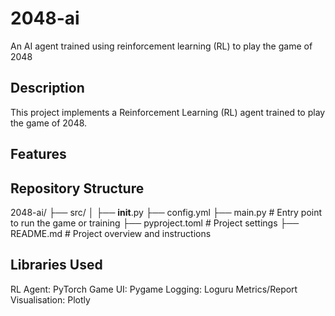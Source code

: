 # 2048-ai
An AI agent trained using reinforcement learning (RL) to play the game of 2048

## Description
This project implements a Reinforcement Learning (RL) agent trained to play the game of 2048.

## Features

## Repository Structure

2048-ai/
├── src/
│   ├── __init__.py
├── config.yml
├── main.py             # Entry point to run the game or training
├── pyproject.toml    # Project settings
├── README.md           # Project overview and instructions


## Libraries Used
RL Agent: PyTorch
Game UI: Pygame
Logging: Loguru
Metrics/Report Visualisation: Plotly
